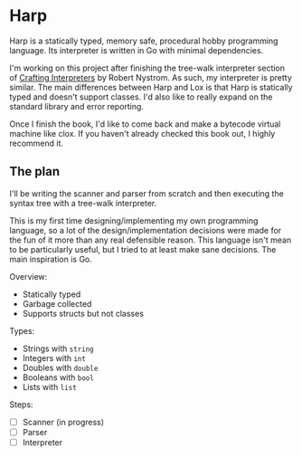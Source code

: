 # Harp

Harp is a statically typed, memory safe, procedural hobby programming language. Its interpreter is written in Go with minimal dependencies.

I'm working on this project after finishing the tree-walk interpreter section of [Crafting Interpreters](https://craftinginterpreters.com/) by Robert Nystrom. As such, my interpreter is pretty similar. The main differences between Harp and Lox is that Harp is statically typed and doesn't support classes. I'd also like to really expand on the standard library and error reporting.

Once I finish the book, I'd like to come back and make a bytecode virtual machine like clox. If you haven't already checked this book out, I highly recommend it.

## The plan

I'll be writing the scanner and parser from scratch and then executing the syntax tree with a tree-walk interpreter.

This is my first time designing/implementing my own programming language, so a lot of the design/implementation decisions were made for the fun of it more than any real defensible reason. This language isn't mean to be particularly useful, but I tried to at least make sane decisions. The main inspiration is Go.

Overview:

- Statically typed
- Garbage collected
- Supports structs but not classes

Types:

- Strings with `string`
- Integers with `int`
- Doubles with `double`
- Booleans with `bool`
- Lists with `list`

Steps:

- [ ] Scanner (in progress)
- [ ] Parser
- [ ] Interpreter
